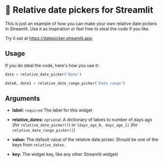 # :calendar: Relative date pickers for Streamlit

This is just an example of how you can make your own relative date pickers in Streamlit. Use it as
inspiration or feel free to steal the code if you like.

Try it out at https://datepicker.streamlit.app


## Usage

If you do steal the code, here's how you use it:

```py
date = relative_date_picker("Date")
```

```py
date0, date1 = relative_date_range_picker("Date range")
```

## Arguments

* **label:** `required` The label for this widget

* **relative_dates:** `optional` A dictionary of labels to number of days ago (for
`relative_date_picker()`) or `[days_ago_0, days_ago_1]` (for `relative_date_range_picker()`)

* **value:** The default value of the relative date picker. Should be one of the keys from
`relative_dates`.

* **key:** The widget key, like any other Streamlit widget)
